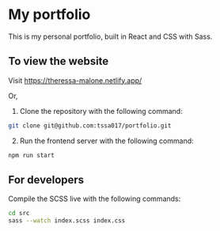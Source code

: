 # My portfolio

This is my personal portfolio, built in React and CSS with Sass.

## To view the website

Visit https://theressa-malone.netlify.app/

Or,

1. Clone the repository with the following command:

```bash
git clone git@github.com:tssa017/portfolio.git
```

2. Run the frontend server with the following command:

```bash
npm run start
```

## For developers

Compile the SCSS live with the following commands:

```bash
cd src
sass --watch index.scss index.css
```

